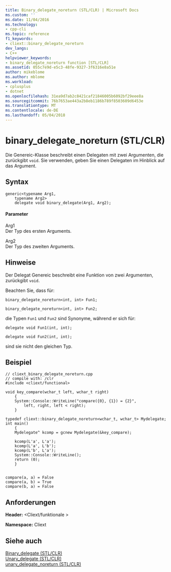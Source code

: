 ```yaml
---
title: Binary_delegate_noreturn (STL/CLR) | Microsoft Docs
ms.custom: ''
ms.date: 11/04/2016
ms.technology:
- cpp-cli
ms.topic: reference
f1_keywords:
- cliext::binary_delegate_noreturn
dev_langs:
- C++
helpviewer_keywords:
- binary_delegate_noreturn function [STL/CLR]
ms.assetid: 055c7e9d-e5c3-48fe-9327-3f6316e8a51e
author: mikeblome
ms.author: mblome
ms.workload:
- cplusplus
- dotnet
ms.openlocfilehash: 31ea9d7ab2c8421caf21846005b6092bf29eee8a
ms.sourcegitcommit: 76b7653ae443a2b8eb1186b789f8503609d6453e
ms.translationtype: MT
ms.contentlocale: de-DE
ms.lasthandoff: 05/04/2018
---
```

# <a name="binarydelegatenoreturn-stlclr"></a>binary_delegate_noreturn (STL/CLR)
Die Genereic-Klasse beschreibt einen Delegaten mit zwei Argumenten, die zurückgibt `void`. Sie verwenden, geben Sie einen Delegaten im Hinblick auf das Argument.  
  
## <a name="syntax"></a>Syntax  
  
```  
generic<typename Arg1,  
    typename Arg2>  
    delegate void binary_delegate(Arg1, Arg2);  
```  
  
#### <a name="parameters"></a>Parameter  
 Arg1  
 Der Typ des ersten Arguments.  
  
 Arg2  
 Der Typ des zweiten Arguments.  
  
## <a name="remarks"></a>Hinweise  
 Der Delegat Genereic beschreibt eine Funktion von zwei Argumenten, zurückgibt `void`.  
  
 Beachten Sie, dass für:  
  
 `binary_delegate_noreturn<int, int> Fun1;`  
  
 `binary_delegate_noreturn<int, int> Fun2;`  
  
 die Typen `Fun1` und `Fun2` sind Synonyme, während er sich für:  
  
 `delegate void Fun1(int, int);`  
  
 `delegate void Fun2(int, int);`  
  
 sind sie nicht den gleichen Typ.  
  
## <a name="example"></a>Beispiel  
  
```  
// cliext_binary_delegate_noreturn.cpp   
// compile with: /clr   
#include <cliext/functional>   
  
void key_compare(wchar_t left, wchar_t right)   
    {   
    System::Console::WriteLine("compare({0}, {1}) = {2}",   
        left, right, left < right);   
    }   
  
typedef cliext::binary_delegate_noreturn<wchar_t, wchar_t> Mydelegate;   
int main()   
    {   
    Mydelegate^ kcomp = gcnew Mydelegate(&key_compare);   
  
    kcomp(L'a', L'a');   
    kcomp(L'a', L'b');   
    kcomp(L'b', L'a');   
    System::Console::WriteLine();   
    return (0);   
    }  
  
```  
  
```Output  
compare(a, a) = False  
compare(a, b) = True  
compare(b, a) = False  
```  
  
## <a name="requirements"></a>Anforderungen  
 **Header:** \<Cliext/funktionale >  
  
 **Namespace:** Cliext  
  
## <a name="see-also"></a>Siehe auch  
 [Binary_delegate (STL/CLR)](../dotnet/binary-delegate-stl-clr.md)   
 [Unary_delegate (STL/CLR)](../dotnet/unary-delegate-stl-clr.md)   
 [unary_delegate_noreturn (STL/CLR)](../dotnet/unary-delegate-noreturn-stl-clr.md)